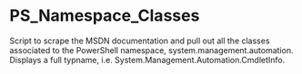 # PS_Namespace_Classes
Script to scrape the MSDN documentation and pull out all the classes associated to the PowerShell namespace, 
system.management.automation.
Displays a full typname, i.e. System.Management.Automation.CmdletInfo.
